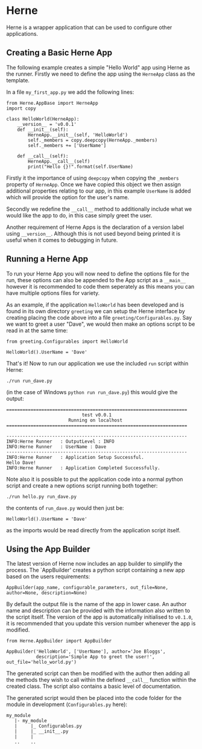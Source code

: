 # Herne
Herne is a wrapper application that can be used to configure other applications. 

## Creating a Basic Herne App
The following example creates a simple "Hello World" app using Herne as the runner. Firstly we need to define the app
using the `HerneApp` class as the template.

In a file `my_first_app.py` we add the following lines:

```
from Herne.AppBase import HerneApp
import copy

class HelloWorld(HerneApp):
    __version__ = 'v0.0.1'
    def __init__(self):
        HerneApp.__init__(self, 'HelloWorld')
        self._members = copy.deepcopy(HerneApp._members)
        self._members += ['UserName']
    
    def __call__(self):
        HerneApp.__call__(self)
        print("Hello {}!".format(self.UserName)
```

Firstly it the importance of using `deepcopy` when copying the `_members` property of `HerneApp`. Once we have copied this object
we then assign additional properties relating to our app, in this example `UserName` is added which will provide the option for
the user's name.

Secondly we redefine the `__call__` method to additionally include what we would like the app to do, in this case simply greet the user.

Another requirement of Herne Apps is the declaration of a version label using `__version__`. Although this is not used beyond being printed it is useful
when it comes to debugging in future.

## Running a Herne App
To run your Herne App you will now need to define the options file for the run, these options can also be appended to the App script
as a `__main__` however it is recommended to code them seperately as this means you can have multiple options files for variety.

As an example, if the application `HelloWorld` has been developed and is found in its own directory `greeting` we can setup the Herne interface by creating placing the code above into a file `greeting/Configurables.py`. Say we want to greet a user "Dave", we would then make an options script to be read in at the same time:

```
from greeting.Configurables import HelloWorld

HelloWorld().UserName = 'Dave'
```

That's it! Now to run our application we use the included `run` script within Herne:

`./run run_dave.py`

(in the case of Windows `python run run_dave.py`) this would give the output:

```
===================================================================
                            test v0.0.1                            
                       Running on localhost                      
===================================================================
        
-------------------------------------------------------------------
INFO:Herne Runner	: OutputLevel : INFO
INFO:Herne Runner	: UserName : Dave
-------------------------------------------------------------------
INFO:Herne Runner	: Application Setup Successful.
Hello Dave!
INFO:Herne Runner	: Application Completed Successfully.
```
Note also it is possible to put the application code into a normal python script and create a new options script running both together:

`./run hello.py run_dave.py`

the contents of `run_dave.py` would then just be:

```
HelloWorld().UserName = 'Dave'
```

as the imports would be read directly from the application script itself.

## Using the App Builder

The latest version of Herne now includes an app builder to simplify the process. The `AppBuilder' creates a python script containing a
new app based on the users requirements:

`AppBuilder(app_name, configurable_parameters, out_file=None, author=None, description=None)`

By default the output file is the name of the app in lower case. An author name and description can be provided with the information
also written to the script itself. The version of the app is automatically initialised to `v0.1.0`, it is recommended that you
update this version number whenever the app is modified.

```
from Herne.AppBuilder import AppBuilder

AppBuilder('HelloWorld', ['UserName'], author='Joe Bloggs',
           description='Simple App to greet the user!', out_file='hello_world.py')
```

The generated script can then be modified with the author then adding all the methods they wish to call within the defined
`__call__` function within the created class. The script also contains a basic level of documentation. 

The generated script would then be placed into the code folder for the module in development (`Configurables.py` here):

```
my_module
   |- my_module
   |     |_ Configurables.py
   |     |_ __init__.py
   |     |
   ..    ..
```
